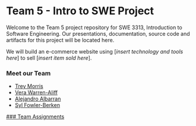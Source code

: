 # Team 5 - Intro to SWE Project

  Welcome to the Team 5 project repository for SWE 3313, Introduction to Software Engineering.
  Our presentations, documentation, source code and artifacts for this project will be located here.

  We will build an e-commerce website using [*insert technology and tools here*] to sell [*insert item sold here*].

### Meet our Team
  - [Trey Morris](trey_morris-résumé.md)
  - [Vera Warren-Aliff](vera_warren_aliff-résumé.md)
  - [Alejandro Albarran](alejandro_albarran-résumé.md)
  - [Syl Fowler-Berken](syl_fowler_berken-résumé.md)

[### Team Assignments](team-assignments.md)
